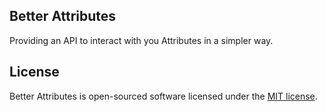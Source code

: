 ## Better Attributes

Providing an API to interact with you Attributes in a simpler way.

## License

Better Attributes is open-sourced software licensed under the [MIT license](LICENSE.md).
